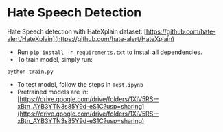 # Hate Speech Detection
Hate Speech detection with HateXplain dataset: [https://github.com/hate-alert/HateXplain](https://github.com/hate-alert/HateXplain)
- Run `pip install -r requirements.txt` to install all dependencies.
- To train model, simply run:
```
python train.py
```
- To test model, follow the steps in `Test.ipynb`
- Pretrained models are in:[https://drive.google.com/drive/folders/1XiV5RS--xBtn_AYB3YTN3s85Y9d-eS1C?usp=sharing](https://drive.google.com/drive/folders/1XiV5RS--xBtn_AYB3YTN3s85Y9d-eS1C?usp=sharing)